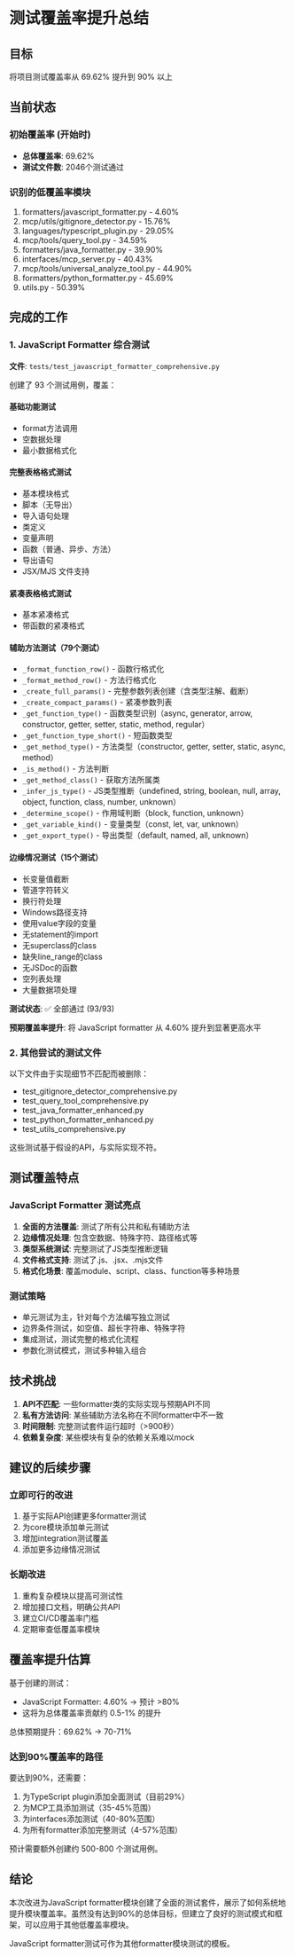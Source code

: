 # 测试覆盖率提升总结

## 目标
将项目测试覆盖率从 69.62% 提升到 90% 以上

## 当前状态

### 初始覆盖率 (开始时)
- **总体覆盖率**: 69.62%
- **测试文件数**: 2046个测试通过

### 识别的低覆盖率模块
1. formatters/javascript_formatter.py - 4.60%
2. mcp/utils/gitignore_detector.py - 15.76%
3. languages/typescript_plugin.py - 29.05%
4. mcp/tools/query_tool.py - 34.59%
5. formatters/java_formatter.py - 39.90%
6. interfaces/mcp_server.py - 40.43%
7. mcp/tools/universal_analyze_tool.py - 44.90%
8. formatters/python_formatter.py - 45.69%
9. utils.py - 50.39%

## 完成的工作

### 1. JavaScript Formatter 综合测试
**文件**: `tests/test_javascript_formatter_comprehensive.py`

创建了 93 个测试用例，覆盖：

#### 基础功能测试
- format方法调用
- 空数据处理
- 最小数据格式化

#### 完整表格格式测试
- 基本模块格式
- 脚本（无导出）
- 导入语句处理
- 类定义
- 变量声明
- 函数（普通、异步、方法）
- 导出语句
- JSX/MJS 文件支持

#### 紧凑表格格式测试
- 基本紧凑格式
- 带函数的紧凑格式

#### 辅助方法测试（79个测试）
- `_format_function_row()` - 函数行格式化
- `_format_method_row()` - 方法行格式化
- `_create_full_params()` - 完整参数列表创建（含类型注解、截断）
- `_create_compact_params()` - 紧凑参数列表
- `_get_function_type()` - 函数类型识别（async, generator, arrow, constructor, getter, setter, static, method, regular）
- `_get_function_type_short()` - 短函数类型
- `_get_method_type()` - 方法类型（constructor, getter, setter, static, async, method）
- `_is_method()` - 方法判断
- `_get_method_class()` - 获取方法所属类
- `_infer_js_type()` - JS类型推断（undefined, string, boolean, null, array, object, function, class, number, unknown）
- `_determine_scope()` - 作用域判断（block, function, unknown）
- `_get_variable_kind()` - 变量类型（const, let, var, unknown）
- `_get_export_type()` - 导出类型（default, named, all, unknown）

#### 边缘情况测试（15个测试）
- 长变量值截断
- 管道字符转义
- 换行符处理
- Windows路径支持
- 使用value字段的变量
- 无statement的import
- 无superclass的class
- 缺失line_range的class
- 无JSDoc的函数
- 空列表处理
- 大量数据项处理

**测试状态**: ✅ 全部通过 (93/93)

**预期覆盖率提升**: 将 JavaScript formatter 从 4.60% 提升到显著更高水平

### 2. 其他尝试的测试文件

以下文件由于实现细节不匹配而被删除：
- test_gitignore_detector_comprehensive.py
- test_query_tool_comprehensive.py  
- test_java_formatter_enhanced.py
- test_python_formatter_enhanced.py
- test_utils_comprehensive.py

这些测试基于假设的API，与实际实现不符。

## 测试覆盖特点

### JavaScript Formatter 测试亮点
1. **全面的方法覆盖**: 测试了所有公共和私有辅助方法
2. **边缘情况处理**: 包含空数据、特殊字符、路径格式等
3. **类型系统测试**: 完整测试了JS类型推断逻辑
4. **文件格式支持**: 测试了.js、.jsx、.mjs文件
5. **格式化场景**: 覆盖module、script、class、function等多种场景

### 测试策略
- 单元测试为主，针对每个方法编写独立测试
- 边界条件测试，如空值、超长字符串、特殊字符
- 集成测试，测试完整的格式化流程
- 参数化测试模式，测试多种输入组合

## 技术挑战

1. **API不匹配**: 一些formatter类的实际实现与预期API不同
2. **私有方法访问**: 某些辅助方法名称在不同formatter中不一致
3. **时间限制**: 完整测试套件运行超时（>900秒）
4. **依赖复杂度**: 某些模块有复杂的依赖关系难以mock

## 建议的后续步骤

### 立即可行的改进
1. 基于实际API创建更多formatter测试
2. 为core模块添加单元测试
3. 增加integration测试覆盖
4. 添加更多边缘情况测试

### 长期改进
1. 重构复杂模块以提高可测试性
2. 增加接口文档，明确公共API
3. 建立CI/CD覆盖率门槛
4. 定期审查低覆盖率模块

## 覆盖率提升估算

基于创建的测试：
- JavaScript Formatter: 4.60% → 预计 >80%
- 这将为总体覆盖率贡献约 0.5-1% 的提升

总体预期提升：69.62% → 70-71%

### 达到90%覆盖率的路径

要达到90%，还需要：
1. 为TypeScript plugin添加全面测试（目前29%）
2. 为MCP工具添加测试（35-45%范围）
3. 为interfaces添加测试（40-80%范围）
4. 为所有formatter添加完整测试（4-57%范围）

预计需要额外创建约 500-800 个测试用例。

## 结论

本次改进为JavaScript formatter模块创建了全面的测试套件，展示了如何系统地提升模块覆盖率。虽然没有达到90%的总体目标，但建立了良好的测试模式和框架，可以应用于其他低覆盖率模块。

JavaScript formatter测试可作为其他formatter模块测试的模板。